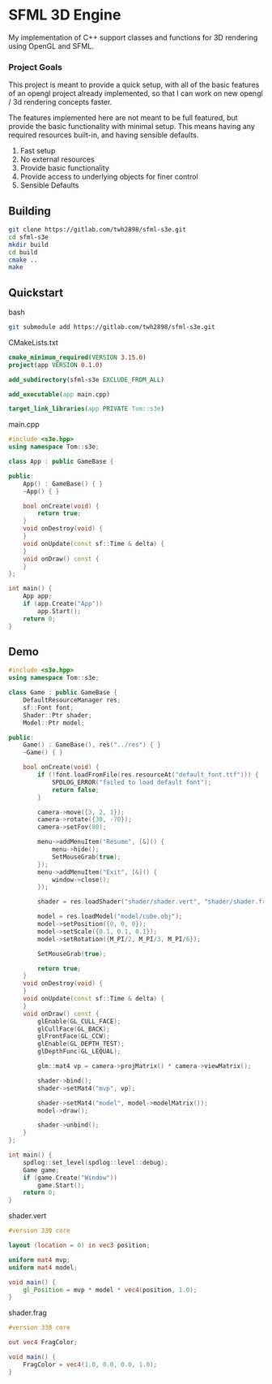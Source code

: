# SFML 3D  Engine

My implementation of C++ support classes and functions for 3D rendering using
OpenGL and SFML.


### Project Goals

This project is meant to provide a quick setup, with all of the basic features
of an opengl project already implemented, so that I can work on new opengl / 3d
rendering concepts faster.

The features implemented here are not meant to be full featured, but provide
the basic functionality with minimal setup. This means having any required
resources built-in, and having sensible defaults.

1. Fast setup
2. No external resources
3. Provide basic functionality
4. Provide access to underlying objects for finer control
5. Sensible Defaults


## Building

```sh
git clone https://gitlab.com/twh2898/sfml-s3e.git
cd sfml-s3e
mkdir build
cd build
cmake ..
make
```


## Quickstart

bash
```sh
git submodule add https://gitlab.com/twh2898/sfml-s3e.git
```

CMakeLists.txt
```cmake
cmake_minimum_required(VERSION 3.15.0)
project(app VERSION 0.1.0)

add_subdirectory(sfml-s3e EXCLUDE_FROM_ALL)

add_executable(app main.cpp)

target_link_libraries(app PRIVATE Tom::s3e)
```

main.cpp
```cpp
#include <s3e.hpp>
using namespace Tom::s3e;

class App : public GameBase {

public:
    App() : GameBase() { }
    ~App() { }

    bool onCreate(void) {
        return true;
    }
    void onDestroy(void) {
    }
    void onUpdate(const sf::Time & delta) {
    }
    void onDraw() const {
    }
};

int main() {
    App app;
    if (app.Create("App"))
        app.Start();
    return 0;
}
```


## Demo

```cpp
#include <s3e.hpp>
using namespace Tom::s3e;

class Game : public GameBase {
    DefaultResourceManager res;
    sf::Font font;
    Shader::Ptr shader;
    Model::Ptr model;

public:
    Game() : GameBase(), res("../res") { }
    ~Game() { }

    bool onCreate(void) {
        if (!font.loadFromFile(res.resourceAt("default_font.ttf"))) {
            SPDLOG_ERROR("failed to load default font");
            return false;
        }

        camera->move({3, 2, 1});
        camera->rotate({30, -70});
        camera->setFov(80);

        menu->addMenuItem("Resume", [&]() {
            menu->hide();
            SetMouseGrab(true);
        });
        menu->addMenuItem("Exit", [&]() {
            window->close();
        });

        shader = res.loadShader("shader/shader.vert", "shader/shader.frag");

        model = res.loadModel("model/cube.obj");
        model->setPosition({0, 0, 0});
        model->setScale({0.1, 0.1, 0.1});
        model->setRotation({M_PI/2, M_PI/3, M_PI/6});

        SetMouseGrab(true);

        return true;
    }
    void onDestroy(void) {
    }
    void onUpdate(const sf::Time & delta) {
    }
    void onDraw() const {
        glEnable(GL_CULL_FACE);
        glCullFace(GL_BACK);
        glFrontFace(GL_CCW);
        glEnable(GL_DEPTH_TEST);
        glDepthFunc(GL_LEQUAL);

        glm::mat4 vp = camera->projMatrix() * camera->viewMatrix();

        shader->bind();
        shader->setMat4("mvp", vp);

        shader->setMat4("model", model->modelMatrix());
        model->draw();

        shader->unbind();
    }
};

int main() {
    spdlog::set_level(spdlog::level::debug);
    Game game;
    if (game.Create("Window"))
        game.Start();
    return 0;
}
```

shader.vert
```glsl
#version 330 core

layout (location = 0) in vec3 position;

uniform mat4 mvp;
uniform mat4 model;

void main() {
    gl_Position = mvp * model * vec4(position, 1.0);
}
```

shader.frag
```glsl
#version 330 core

out vec4 FragColor;

void main() {
    FragColor = vec4(1.0, 0.0, 0.0, 1.0);
}
```

